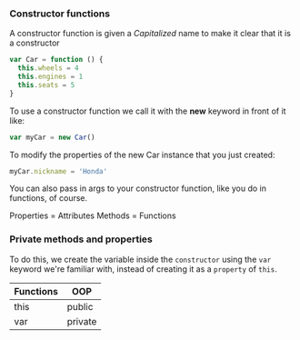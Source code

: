 ### Constructor functions

A constructor function is given a _Capitalized_ name to make it clear that it is a constructor

```javascript
var Car = function () {
  this.wheels = 4
  this.engines = 1
  this.seats = 5
}
```

To use a constructor function we call it with the **new** keyword in front of it like:

```javascript
var myCar = new Car()
```

To modify the properties of the new Car instance that you just created:

```javascript
myCar.nickname = 'Honda'
```

You can also pass in args to your constructor function, like you do in functions, of course.

Properties = Attributes
Methods = Functions

### Private methods and properties

To do this, we create the variable inside the `constructor` using the `var` keyword we're familiar with, instead of creating it as a `property` of `this`.

| Functions | OOP     |
| --------- | ------- |
| this      | public  |
| var       | private |
